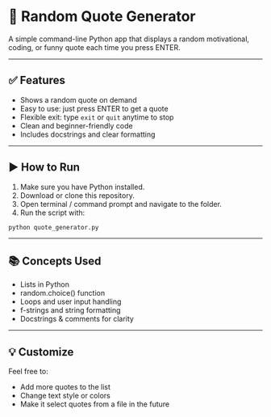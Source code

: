 # 📜 Random Quote Generator

A simple command-line Python app that displays a random motivational, coding, or funny quote each time you press ENTER.

---

## ✅ Features
- Shows a random quote on demand
- Easy to use: just press ENTER to get a quote
- Flexible exit: type `exit` or `quit` anytime to stop
- Clean and beginner-friendly code
- Includes docstrings and clear formatting

---

## ▶️ How to Run
1. Make sure you have Python installed.
2. Download or clone this repository.
3. Open terminal / command prompt and navigate to the folder.
4. Run the script with:

```bash
python quote_generator.py
```

---

## 📚 Concepts Used
- Lists in Python
- random.choice() function
- Loops and user input handling
- f-strings and string formatting
- Docstrings & comments for clarity

---

## 💡 Customize
Feel free to:
- Add more quotes to the list
- Change text style or colors
- Make it select quotes from a file in the future
